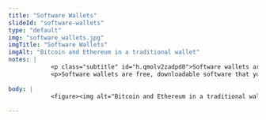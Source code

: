 ```yaml
--- 
title: "Software Wallets"
slideId: "software-wallets"
type: "default"
img: "software_wallets.jpg"
imgTitle: "Software Wallets"
imgAlt: "Bitcoin and Ethereum in a traditional wallet"
notes: | 
            <p class="subtitle" id="h.qmolv2zadpd0">Software wallets are downloadable programs that allows you to manage your cryptocurrency.</p>
            <p>Software wallets are free, downloadable software that you can use as your cryptocurrency wallet. You are provided a key-pair upon download. These hot wallets are great for transactability and everyday spending. You&apos;re even able to download a cryptocurrency wallet to your mobile phone!</p>
        
body: | 
            <figure><img alt="Bitcoin and Ethereum in a traditional wallet" src="assets/img/software_wallets.jpg" title="Software Wallets"></figure>
        
---
```

